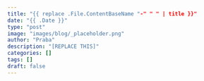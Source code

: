```yaml
---
title: "{{ replace .File.ContentBaseName "-" " " | title }}"
date: "{{ .Date }}"
type: "post"
image: "images/blog/_placeholder.png"
author: "Praba"
description: "[REPLACE THIS]"
categories: []
tags: []
draft: false
---
```

